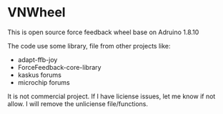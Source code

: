 
# VNWheel
This is open source force feedback wheel base on Adruino 1.8.10

The code use some library, file from other projects like:
- adapt-ffb-joy 
- ForceFeedback-core-library
- kaskus forums
- microchip forums

It is not commercial project. If I have liciense issues, let me know if not allow. I will remove the unliciense file/functions.
